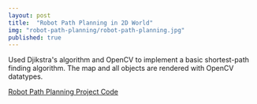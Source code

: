 ```yaml
---
layout: post
title:  "Robot Path Planning in 2D World"
img: "robot-path-planning/robot-path-planning.jpg"
published: true
---
```

Used Djikstra's algorithm and OpenCV to implement a basic shortest-path finding algorithm.
The map and all objects are rendered with OpenCV datatypes.

[Robot Path Planning Project Code](http://github.com/kushalj1997/robot-path-planning)
